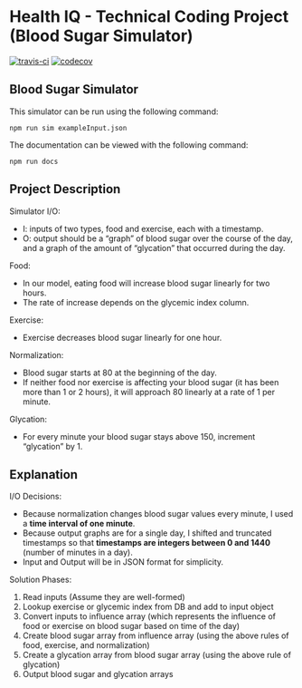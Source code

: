 # Health IQ - Technical Coding Project (Blood Sugar Simulator)


[![travis-ci](https://api.travis-ci.org/shanemileham/healthiq-project.svg?branch=master)](https://travis-ci.org/shanemileham/healthiq-project)
[![codecov](https://codecov.io/gh/shanemileham/healthiq-project/branch/master/graph/badge.svg)](https://codecov.io/gh/shanemileham/healthiq-project)

## Blood Sugar Simulator

This simulator can be run using the following command:

`npm run sim exampleInput.json`

The documentation can be viewed with the following command:

`npm run docs`

## Project Description

Simulator I/O:
- I: inputs of two types, food and exercise, each with a timestamp.  
- O: output should be a “graph” of blood sugar over the course of the day, and
   a graph of the amount of “glycation” that occurred during the day.  

Food:
- In our model, eating food will increase blood sugar linearly for two hours.  
- The rate of increase depends on the glycemic index column.

Exercise:
- Exercise decreases blood sugar linearly for one hour.

Normalization:
- Blood sugar starts at 80 at the beginning of the day.
- If neither food nor exercise is affecting your blood sugar
(it has been more than 1 or 2 hours),
it will approach 80 linearly at a rate of 1 per minute.

Glycation:
- For every minute your blood sugar stays above 150, increment “glycation” by 1.


## Explanation

I/O Decisions:
- Because normalization changes blood sugar values every minute, I used a **time
interval of one minute**.
- Because output graphs are for a single day, I shifted and truncated timestamps
so that **timestamps are integers between 0 and 1440**
(number of minutes in a day).
- Input and Output will be in JSON format for simplicity.

Solution Phases:
1. Read inputs (Assume they are well-formed)
2. Lookup exercise or glycemic index from DB and add to input object
3. Convert inputs to influence array (which represents the influence of food or
  exercise on blood sugar based on time of the day)
4. Create blood sugar array from influence array (using the above rules of food,
  exercise, and normalization)
5. Create a glycation array from blood sugar array (using the above rule of
  glycation)
6. Output blood sugar and glycation arrays
